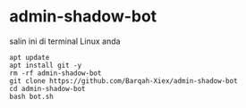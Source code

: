 # admin-shadow-bot
salin ini di terminal Linux anda
```
apt update
apt install git -y
rm -rf admin-shadow-bot
git clone https://github.com/Barqah-Xiex/admin-shadow-bot
cd admin-shadow-bot
bash bot.sh
```
